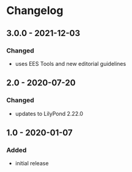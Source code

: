 # Changelog

## 3.0.0 - 2021-12-03

### Changed

- uses EES Tools and new editorial guidelines


## 2.0 - 2020-07-20

### Changed

- updates to LilyPond 2.22.0



## 1.0 - 2020-01-07

### Added

- initial release

